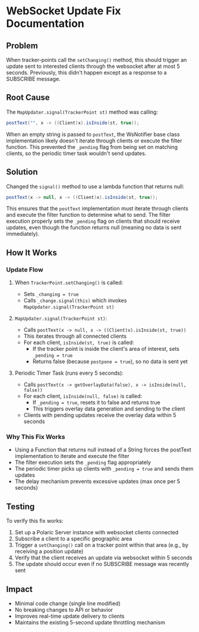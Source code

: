 # WebSocket Update Fix Documentation

## Problem
When tracker-points call the `setChanging()` method, this should trigger an update sent to interested clients through the websocket after at most 5 seconds. Previously, this didn't happen except as a response to a SUBSCRIBE message.

## Root Cause
The `MapUpdater.signal(TrackerPoint st)` method was calling:
```java
postText("", x -> ((Client)x).isInside(st, true));
```

When an empty string is passed to `postText`, the WsNotifier base class implementation likely doesn't iterate through clients or execute the filter function. This prevented the `_pending` flag from being set on matching clients, so the periodic timer task wouldn't send updates.

## Solution
Changed the `signal()` method to use a lambda function that returns null:
```java
postText(x -> null, x -> ((Client)x).isInside(st, true));
```

This ensures that the `postText` implementation must iterate through clients and execute the filter function to determine what to send. The filter execution properly sets the `_pending` flag on clients that should receive updates, even though the function returns null (meaning no data is sent immediately).

## How It Works

### Update Flow
1. When `TrackerPoint.setChanging()` is called:
   - Sets `_changing = true`
   - Calls `_change.signal(this)` which invokes `MapUpdater.signal(TrackerPoint st)`

2. `MapUpdater.signal(TrackerPoint st)`:
   - Calls `postText(x -> null, x -> ((Client)x).isInside(st, true))`
   - This iterates through all connected clients
   - For each client, `isInside(st, true)` is called:
     - If the tracker point is inside the client's area of interest, sets `_pending = true`
     - Returns false (because `postpone = true`), so no data is sent yet

3. Periodic Timer Task (runs every 5 seconds):
   - Calls `postText(x -> getOverlayData(false), x -> isInside(null, false))`
   - For each client, `isInside(null, false)` is called:
     - If `_pending = true`, resets it to false and returns true
     - This triggers overlay data generation and sending to the client
   - Clients with pending updates receive the overlay data within 5 seconds

### Why This Fix Works
- Using a Function that returns null instead of a String forces the postText implementation to iterate and execute the filter
- The filter execution sets the `_pending` flag appropriately
- The periodic timer picks up clients with `_pending = true` and sends them updates
- The delay mechanism prevents excessive updates (max once per 5 seconds)

## Testing
To verify this fix works:

1. Set up a Polaric Server instance with websocket clients connected
2. Subscribe a client to a specific geographic area
3. Trigger a `setChanging()` call on a tracker point within that area (e.g., by receiving a position update)
4. Verify that the client receives an update via websocket within 5 seconds
5. The update should occur even if no SUBSCRIBE message was recently sent

## Impact
- Minimal code change (single line modified)
- No breaking changes to API or behavior
- Improves real-time update delivery to clients
- Maintains the existing 5-second update throttling mechanism
